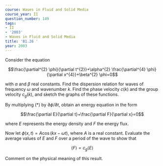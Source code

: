 ```yaml
---
course: Waves in Fluid and Solid Media
course_year: II
question_number: 149
tags:
- II
- '2003'
- Waves in Fluid and Solid Media
title: 'B1.26 '
year: 2003
---
```



Consider the equation

$$\frac{\partial^{2} \phi}{\partial t^{2}}+\alpha^{2} \frac{\partial^{4} \phi}{\partial x^{4}}+\beta^{2} \phi=0$$

with $\alpha$ and $\beta$ real constants. Find the dispersion relation for waves of frequency $\omega$ and wavenumber $k$. Find the phase velocity $c(k)$ and the group velocity $c_{g}(k)$, and sketch the graphs of these functions.

By multiplying $(*)$ by $\partial \phi / \partial t$, obtain an energy equation in the form

$$\frac{\partial E}{\partial t}+\frac{\partial F}{\partial x}=0$$

where $E$ represents the energy density and $F$ the energy flux.

Now let $\phi(x, t)=A \cos (k x-\omega t)$, where $A$ is a real constant. Evaluate the average values of $E$ and $F$ over a period of the wave to show that

$$\langle F\rangle=c_{g}\langle E\rangle$$

Comment on the physical meaning of this result.